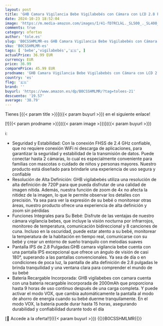 ```yaml
---
layout: post
title: 'GHB Camara Vigilancia Bebe Vigilabebés con Cámara con LCD 2.8 Pulgadas 2000mAh Visión Nocturna  Comunicación Bidirecciona Escucha Bebes'
date: 2024-10-23 18:52:04
image: 'https://m.media-amazon.com/images/I/41-fD7RCLkL._SL500_._SL400_.jpg'
comments: true
category: ofertas
author: 'tole.es'
slug: 'B0CSSHMLMR-es GHB Camara Vigilancia Bebe Vigilabebés con Cámara con LCD...'
sku: 'B0CSSHMLMR-es'
tags: [ 'bebe','vigilabebés','🇪🇸', ]
actualPrice: 36.99 EUR
currency: EUR
price: 36.99
comparePrice: 45.99 EUR
prodname: 'GHB Camara Vigilancia Bebe Vigilabebés con Cámara con LCD 2.8 Pulgadas 2000mAh Visión Nocturna  Comunicación Bidirecciona Escucha Bebes'
country: 'es'
flag: '🇪🇸'
brand: ''
buyurl: 'https://www.amazon.es/dp/B0CSSHMLMR/?tag=tolees-21'
descuento: '19.57'
average: '38.79'
---
```


Tienes [{{< param title >}}]({{< param buyurl >}}) en el siguiente enlace!

[![{{< param prodname >}}]({{< param image >}})]({{< param buyurl >}})

ℹ️:

- Seguridad y Estabilidad: Con la conexión FHSS de 2.4 GHz confiable, que no requiere conexión WiFi ni descarga de aplicaciones, para garantizar la seguridad y estabilidad de la transmisión de datos. Puede conectar hasta 2 cámaras, lo cual es especialmente conveniente para familias con mascotas o cuidado de niños y personas mayores. Nuestro producto está diseñado para brindarle una experiencia de uso segura y confiable
- Resolución de Alta Definición: GHB vigilabebés utiliza una resolución de alta definición de 720P para que pueda disfrutar de una calidad de imagen nítida. Además, nuestra función de zoom de 4x no afecta la nitidez de la imagen, lo que le permite observar los detalles con precisión. Ya sea para ver la expresión de su bebé o monitorear otras áreas, nuestro producto ofrece una experiencia de alta definición y zoom sin pérdidas
- Funciones Integrales para Su Bebé: Disfrute de las ventajas de nuestro cámara vigilancia bebes, que incluye la visión nocturna por infrarrojos, monitoreo de temperatura, comunicación bidireccional y 8 canciones de cuna. Incluso en la oscuridad, puede estar atento a su bebé, monitorear la temperatura de la habitación en tiempo real, comunicarse con su bebé y crear un entorno de sueño tranquilo con melodías suaves
- Pantalla IPS de 2.8 Pulgadas:GHB camara vigilancia bebe cuenta con una pantalla IPS excepcional que ofrece un ángulo de visión de casi 180°, superando a las pantallas convencionales. Ya sea de día o en condiciones de poca luz, la pantalla de alta definición de 2.8 pulgadas le brinda tranquilidad y una ventana clara para comprender el mundo de su bebé
- Batería Recargable Incorporada: GHB vigilabebes con camara cuenta con una batería recargable incorporada de 2000mAh que proporciona hasta 9 horas de uso continuo después de una carga completa. Y puede activar el modo VOX, que cambia automáticamente la pantalla al modo de ahorro de energía cuando su bebé duerme tranquilamente. En el modo VOX, la batería puede durar hasta 15 horas, asegurando durabilidad y confiabilidad durante todo el día

[🛒 Accede a la oferta!!]({{< param buyurl >}})
{{<world>}}B0CSSHMLMR{{</world>}}
